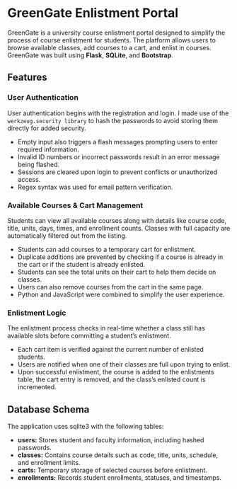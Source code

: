 # GreenGate Enlistment Portal
GreenGate is a university course enlistment portal designed to simplify the process of course enlistment for students. The platform allows users to browse available classes, add courses to a cart, and enlist in courses. GreenGate was built using **Flask**, **SQLite**, and **Bootstrap**. 

## Features
### User Authentication
User authentication begins with the registration and login. I made use of the `werkzeug.security library` to hash the passwords to avoid storing them directly for added security.

- Empty input also triggers a flash messages prompting users to enter required information.
- Invalid ID numbers or incorrect passwords result in an error message being flashed.
- Sessions are cleared upon login to prevent conflicts or unauthorized access.
- Regex syntax was used for email pattern verification.

### Available Courses & Cart Management
Students can view all available courses along with details like course code, title, units, days, times, and enrollment counts. Classes with full capacity are automatically filtered out from the listing.

- Students can add courses to a temporary cart for enlistment.
- Duplicate additions are prevented by checking if a course is already in the cart or if the student is already enlisted.
- Students can see the total units on their cart to help them decide on classes.
- Users can also remove courses from the cart in the same page.
- Python and JavaScript were combined to simplify the user experience. 

### Enlistment Logic
The enlistment process checks in real-time whether a class still has available slots before committing a student’s enlistment.

- Each cart item is verified against the current number of enlisted students.
- Users are notified when one of their classes are full upon trying to enlist.
- Upon successful enlistment, the course is added to the enlistments table, the cart entry is removed, and the class’s enlisted count is incremented.

## Database Schema
The application uses sqlite3 with the following tables:
- **users:** Stores student and faculty information, including hashed passwords.
- **classes:** Contains course details such as code, title, units, schedule, and enrollment limits.
- **carts:** Temporary storage of selected courses before enlistment.
- **enrollments:** Records student enrollments, statuses, and timestamps.

